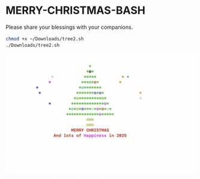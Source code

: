 # MERRY-CHRISTMAS-BASH
Please share your blessings with your companions.

```bash
chmod +x ~/Downloads/tree2.sh
./Downloads/tree2.sh
```
![alt text](image.png)